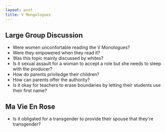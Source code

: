 ```yaml
---
layout: post
title: V Mongologues
---
```


## Large Group Discussion

- Were women unconfortable reading the V Monologues?
- Were they empowered when they read it?
- Was this topic mainly discussed by whites?
- Is it sexual assault for a woman to accept a role but she needs to sleep with the producer?
- How do parents priviledge their children?
- How can parents offer the authority?
- Is it okay for teachers to erase boundaries by letting their students use their first name?

## Ma Vie En Rose

- Is it obligated for a transgender to provide their spouse that they're transgender?
